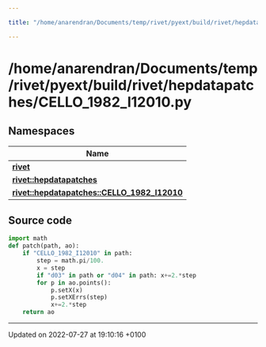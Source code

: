 ```yaml
---

title: "/home/anarendran/Documents/temp/rivet/pyext/build/rivet/hepdatapatches/CELLO_1982_I12010.py"

---
```


# /home/anarendran/Documents/temp/rivet/pyext/build/rivet/hepdatapatches/CELLO_1982_I12010.py



## Namespaces

| Name           |
| -------------- |
| **[rivet](http://example.org/namespaces/namespacerivet/)**  |
| **[rivet::hepdatapatches](http://example.org/namespaces/namespacerivet_1_1hepdatapatches/)**  |
| **[rivet::hepdatapatches::CELLO_1982_I12010](http://example.org/namespaces/namespacerivet_1_1hepdatapatches_1_1cello__1982__i12010/)**  |




## Source code

```python
import math
def patch(path, ao):
    if "CELLO_1982_I12010" in path:
        step = math.pi/100.
        x = step
        if "d03" in path or "d04" in path: x+=2.*step
        for p in ao.points():
            p.setX(x)
            p.setXErrs(step)
            x+=2.*step
    return ao
```


-------------------------------

Updated on 2022-07-27 at 19:10:16 +0100
